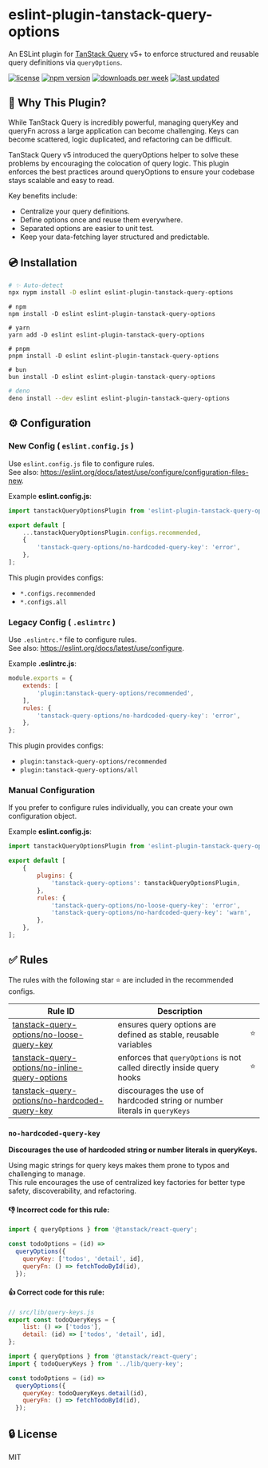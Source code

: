 # eslint-plugin-tanstack-query-options

An ESLint plugin for [TanStack Query](https://tanstack.com/query) v5+ to enforce structured and reusable query definitions via `queryOptions`.

[link-npm]: https://www.npmjs.com/package/eslint-plugin-tanstack-query-options 'npm'

[![license](https://img.shields.io/npm/l/eslint-plugin-tanstack-query-options)][link-npm]
[![npm version](https://img.shields.io/npm/v/eslint-plugin-tanstack-query-options)][link-npm]
[![downloads per week](https://img.shields.io/npm/dw/eslint-plugin-tanstack-query-options)][link-npm]
[![last updated](https://img.shields.io/npm/last-update/eslint-plugin-tanstack-query-options)][link-npm]

## 🤔 Why This Plugin?

While TanStack Query is incredibly powerful, managing queryKey and queryFn across a large application can become challenging. Keys can become scattered, logic duplicated, and refactoring can be difficult.

TanStack Query v5 introduced the queryOptions helper to solve these problems by encouraging the colocation of query logic. This plugin enforces the best practices around queryOptions to ensure your codebase stays scalable and easy to read.

Key benefits include:

- Centralize your query definitions.
- Define options once and reuse them everywhere.
- Separated options are easier to unit test.
- Keep your data-fetching layer structured and predictable.

## 💿 Installation

```sh
# ✨ Auto-detect
npx nypm install -D eslint eslint-plugin-tanstack-query-options
```

```shell
# npm
npm install -D eslint eslint-plugin-tanstack-query-options
```

```shell
# yarn
yarn add -D eslint eslint-plugin-tanstack-query-options
```

```shell
# pnpm
pnpm install -D eslint eslint-plugin-tanstack-query-options
```

```shell
# bun
bun install -D eslint eslint-plugin-tanstack-query-options
```

```sh
# deno
deno install --dev eslint eslint-plugin-tanstack-query-options
```

## ⚙️ Configuration

### New Config ( `eslint.config.js` )

Use `eslint.config.js` file to configure rules.  
See also: https://eslint.org/docs/latest/use/configure/configuration-files-new.

Example **eslint.config.js**:

```js
import tanstackQueryOptionsPlugin from 'eslint-plugin-tanstack-query-options';

export default [
    ...tanstackQueryOptionsPlugin.configs.recommended,
    {
        'tanstack-query-options/no-hardcoded-query-key': 'error',
    },
];
```

This plugin provides configs:

- `*.configs.recommended` 
- `*.configs.all`

### Legacy Config ( `.eslintrc` )

Use `.eslintrc.*` file to configure rules.  
See also: https://eslint.org/docs/latest/use/configure.

Example **.eslintrc.js**:

```js
module.exports = {
    extends: [
        'plugin:tanstack-query-options/recommended',
    ],
    rules: {
        'tanstack-query-options/no-hardcoded-query-key': 'error',
    },
};
```

This plugin provides configs:

- `plugin:tanstack-query-options/recommended`
- `plugin:tanstack-query-options/all`

### Manual Configuration

If you prefer to configure rules individually, you can create your own configuration object.

Example **eslint.config.js**:

```js
import tanstackQueryOptionsPlugin from 'eslint-plugin-tanstack-query-options';

export default [
    {
        plugins: {
            'tanstack-query-options': tanstackQueryOptionsPlugin,
        },
        rules: {
            'tanstack-query-options/no-loose-query-key': 'error',
            'tanstack-query-options/no-hardcoded-query-key': 'warn',
        },
    },
];
```

## ✅ Rules

The rules with the following star ⭐ are included in the recommended configs.

| Rule ID                                                                                | Description                                                               |   |
|----------------------------------------------------------------------------------------|---------------------------------------------------------------------------|---|
| [tanstack-query-options/no-loose-query-key](src/rules/no-loose-query-key.md)           | ensures query options are defined as stable, reusable variables           | ⭐ |
| [tanstack-query-options/no-inline-query-options](src/rules/no-inline-query-options.md) | enforces that `queryOptions` is not called directly inside query hooks    | ⭐ |
| [tanstack-query-options/no-hardcoded-query-key](src/rules/no-hardcoded-query-key.md)   | discourages the use of hardcoded string or number literals in `queryKeys` |   |


### `no-hardcoded-query-key`

**Discourages the use of hardcoded string or number literals in queryKeys.**

Using magic strings for query keys makes them prone to typos and challenging to manage.  
This rule encourages the use of centralized key factories for better type safety, discoverability, and refactoring.

#### 👎 Incorrect code for this rule:

```js
import { queryOptions } from '@tanstack/react-query';

const todoOptions = (id) =>
  queryOptions({
    queryKey: ['todos', 'detail', id],
    queryFn: () => fetchTodoById(id),
  });
```

#### 👍 Correct code for this rule:

```js
// src/lib/query-keys.js
export const todoQueryKeys = {
    list: () => ['todos'],
    detail: (id) => ['todos', 'detail', id],
};
```

```js
import { queryOptions } from '@tanstack/react-query';
import { todoQueryKeys } from '../lib/query-key';

const todoOptions = (id) =>
  queryOptions({
    queryKey: todoQueryKeys.detail(id),
    queryFn: () => fetchTodoById(id),
  });
```

## 🔒 License

MIT
